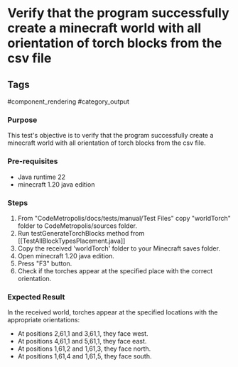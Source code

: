 # Verify that the program successfully create a minecraft world with all orientation of torch blocks from the csv file

## Tags
#component_rendering #category_output

### Purpose
This test's objective is to verify that the program successfully create a minecraft world with all orientation of torch blocks from the csv file.

### Pre-requisites
- Java runtime 22
- minecraft 1.20 java edition


### Steps
1. From "CodeMetropolis/docs/tests/manual/Test Files" copy "worldTorch" folder to CodeMetropolis/sources folder.
2. Run testGenerateTorchBlocks method from [[TestAllBlockTypesPlacement.java]]
3. Copy the received 'worldTorch' folder to your Minecraft saves folder.
4. Open minecraft 1.20 java edition.
5. Press "F3" button.
6. Check if the torches appear at the specified place with the correct orientation.

### Expected Result
In the received world, torches appear at the specified locations with the appropriate orientations:
- At positions 2,61,1 and 3,61,1, they face west.
- At positions 4,61,1 and 5,61,1, they face east.
- At positions 1,61,2 and 1,61,3, they face north.
- At positions 1,61,4 and 1,61,5, they face south.